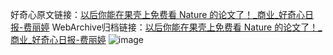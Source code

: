 好奇心原文链接：[以后你能在果壳上免费看 Nature 的论文了！_商业_好奇心日报-费丽婷](https://www.qdaily.com/articles/5721.html)
WebArchive归档链接：[以后你能在果壳上免费看 Nature 的论文了！_商业_好奇心日报-费丽婷](http://web.archive.org/web/20181001014705/http://www.qdaily.com:80/articles/5721.html)
![image](http://ww3.sinaimg.cn/large/007d5XDply1g3w92m83k0j30u02sp7wh)
